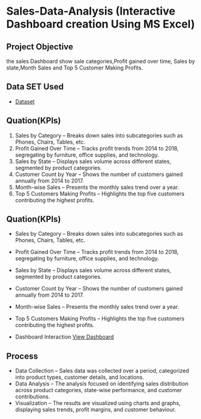 # Sales-Data-Analysis (Interactive Dashboard creation Using MS Excel)
## Project Objective
the sales Dashboard show sale categories,Profit gained over time, Sales by state,Month Sales and Top 5 Customer Making Profits.
## Data SET Used   
- <a href="https://github.com/Salam123-c/Data-analyst-Daashboard/blob/main/github.xlsx">Dataset</a>
## Quation(KPIs)
1.	Sales by Category – Breaks down sales into subcategories such as Phones, Chairs, Tables, etc.
2.	Profit Gained Over Time – Tracks profit trends from 2014 to 2018, segregating by furniture, office supplies, and technology.
3.	Sales by State – Displays sales volume across different states, segmented by product categories.
4.	Customer Count by Year – Shows the number of customers gained annually from 2014 to 2017.
5.	Month-wise Sales – Presents the monthly sales trend over a year.
6.	Top 5 Customers Making Profits – Highlights the top five customers contributing the highest profits.

## Quation(KPIs)
-	Sales by Category – Breaks down sales into subcategories such as Phones, Chairs, Tables, etc.
-	Profit Gained Over Time – Tracks profit trends from 2014 to 2018, segregating by furniture, office supplies, and technology.
-	Sales by State – Displays sales volume across different states, segmented by product categories.
-	Customer Count by Year – Shows the number of customers gained annually from 2014 to 2017.
-	Month-wise Sales – Presents the monthly sales trend over a year.
-	Top 5 Customers Making Profits – Highlights the top five customers contributing the highest profits.

- Dashboard Interaction <a href="https://github.com/Salam123-c/Data-analyst-Daashboard/blob/main/Screenshot%202024-09-30%20155022.png">View Dashboard</a>

## Process

-	Data Collection – Sales data was collected over a period, categorized into product types, customer details, and locations.
-	Data Analysis – The analysis focused on identifying sales distribution across product categories, state-wise performance, and customer contributions.
-	Visualization – The results are visualized using charts and graphs, displaying sales trends, profit margins, and customer behaviour.
